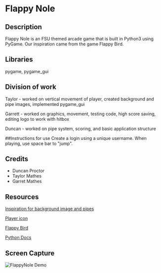 # Flappy Nole

## Description
Flappy Nole is an FSU themed arcade game that is built in Python3 using PyGame.
Our inspiration came from the game Flappy Bird.

## Libraries
pygame, pygame_gui

## Division of work
Taylor - worked on vertical movement of player, created background and pipe images, implemented pygame_gui 

Garrett - worked on graphics, movement, testing code, high score saving, editing logo to work with hitbox

Duncan - worked on pipe system, scoring, and basic application structure

##Instructions for use
Create a login using a unique username. When playing, use space bar to "jump".

## Credits
- Duncan Proctor
- Taylor Mathes
- Garret Mathes

## Resources
[Inspiration for background image and pipes](https://csw.fsu.edu/100years)

[Player icon](https://upload.wikimedia.org/wikipedia/en/thumb/d/d5/Florida_State_Seminoles_logo.svg/350px-Florida_State_Seminoles_logo.svg.png)

[Flappy Bird](https://flappybird.io/)

[Python Docs](https://docs.python.org/3/)


## Screen Capture

 ![FlappyNole Demo](./readme-assets/demo-video.gif)
